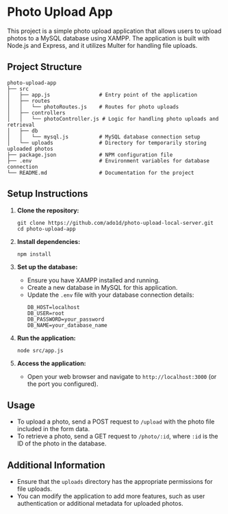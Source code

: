 # Photo Upload App

This project is a simple photo upload application that allows users to upload photos to a MySQL database using XAMPP. The application is built with Node.js and Express, and it utilizes Multer for handling file uploads.

## Project Structure

```
photo-upload-app
├── src
│   ├── app.js                # Entry point of the application
│   ├── routes
│   │   └── photoRoutes.js    # Routes for photo uploads
│   ├── controllers
│   │   └── photoController.js # Logic for handling photo uploads and retrieval
│   ├── db
│   │   └── mysql.js          # MySQL database connection setup
│   └── uploads               # Directory for temporarily storing uploaded photos
├── package.json              # NPM configuration file
├── .env                      # Environment variables for database connection
└── README.md                 # Documentation for the project
```

## Setup Instructions

1. **Clone the repository:**
   ```
   git clone https://github.com/ado1d/photo-upload-local-server.git
   cd photo-upload-app
   ```

2. **Install dependencies:**
   ```
   npm install
   ```

3. **Set up the database:**
   - Ensure you have XAMPP installed and running.
   - Create a new database in MySQL for this application.
   - Update the `.env` file with your database connection details:
     ```
     DB_HOST=localhost
     DB_USER=root
     DB_PASSWORD=your_password
     DB_NAME=your_database_name
     ```

4. **Run the application:**
   ```
   node src/app.js
   ```

5. **Access the application:**
   - Open your web browser and navigate to `http://localhost:3000` (or the port you configured).

## Usage

- To upload a photo, send a POST request to `/upload` with the photo file included in the form data.
- To retrieve a photo, send a GET request to `/photo/:id`, where `:id` is the ID of the photo in the database.

## Additional Information

- Ensure that the `uploads` directory has the appropriate permissions for file uploads.
- You can modify the application to add more features, such as user authentication or additional metadata for uploaded photos.